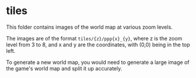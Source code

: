 # tiles

This folder contains images of the world map at various zoom levels.

The images are of the format `tiles/{z}/ppp{x}_{y}`, where z is the zoom level from 3 to 8, and x and y are the coordinates, with (0,0) being in the top left.

To generate a new world map, you would need to generate a large image of the game's world map and split it up accurately.
